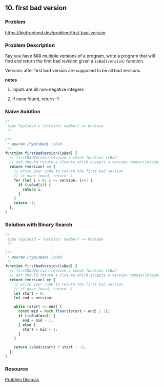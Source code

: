 ## 10. first bad version

### Problem

https://bigfrontend.dev/problem/first-bad-version

### Problem Description

Say you have ~~500~~ multiple versions of a program, write a program that will find and return the first bad revision given a `isBad(version)` function.

Versions after first bad version are supposed to be all bad versions.

**notes**

1. Inputs are all non-negative integers

2. if none found, return -1

### Naïve Solution

```js
/*
 type TypIsBad = (version: number) => boolean
 */

/**
 * @param {TypIsBad} isBad
 */
function firstBadVersion(isBad) {
  // firstBadVersion receive a check function isBad
  // and should return a closure which accepts a version number(integer)
  return (version) => {
    // write your code to return the first bad version
    // if none found, return -1
    for (let i = 0; i <= version; i++) {
      if (isBad(i)) {
        return i;
      }
    }
    return -1;
  };
}
```

### Solution with Binary Search

```js
/*
 type TypIsBad = (version: number) => boolean
 */

/**
 * @param {TypIsBad} isBad
 */
function firstBadVersion(isBad) {
  // firstBadVersion receive a check function isBad
  // and should return a closure which accepts a version number(integer)
  return (version) => {
    // write your code to return the first bad version
    // if none found, return -1
    let start = 0;
    let end = version;

    while (start <= end) {
      const mid = Math.floor((start + end) / 2);
      if (isBad(mid)) {
        end = mid - 1;
      } else {
        start = mid + 1;
      }
    }

    return isBad(start) ? start : -1;
  };
}
```

### Resource

[Problem Discuss](https://bigfrontend.dev/problem/first-bad-version/discuss)

